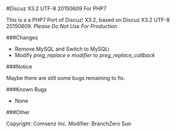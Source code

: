 #Discuz X3.2 UTF-8 20150609 For PHP7

This is a a PHP7 Port of Discuz! X3.2, based on Discuz X3.2 UTF-8 20150609.
*Please Do Not Use For Production*

###Changes

  - Remove MySQL and Switch to MySQLi
  - Modify *preg_replace e modifier* to *preg_replace_callback*

###Notice

Maybe there are still some bugs remaining to fix.

###Known Bugs

  - None

###Other

Copyright: Comsenz Inc.
Modifier: BranchZero Sun
